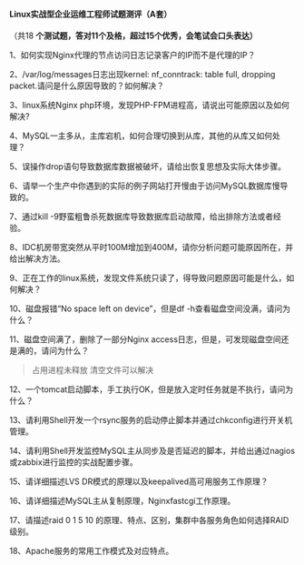 #### Linux实战型企业运维工程师试题测评（A套）

（共18 **个测试题，答对11****个及格，超过15****个优秀，会笔试会口头表达）**

1、如何实现Nginx代理的节点访问日志记录客户的IP而不是代理的IP？

2、/var/log/messages日志出现kernel: nf_conntrack: table full, dropping packet.请问是什么原因导致的？如何解决？

3、linux系统Nginx php环境，发现PHP-FPM进程高，请说出可能原因以及如何解决?

4、MySQL一主多从，主库宕机，如何合理切换到从库，其他的从库又如何处理？

5、误操作drop语句导致数据库数据被破坏，请给出恢复思想及实际大体步骤。

6、请举一个生产中你遇到的实际的例子网站打开慢由于访问MySQL数据库慢导致的。

7、通过kill -9野蛮粗鲁杀死数据库导致数据库启动故障，给出排除方法或者经验。

8、IDC机房带宽突然从平时100M增加到400M，请你分析问题可能原因所在，并给出解决方法。

9、正在工作的linux系统，发现文件系统只读了，得导致问题原因可能是什么，如何解决？

10、磁盘报错“No space left on device”，但是df -h查看磁盘空间没满，请问为什么？

11、磁盘空间满了，删除了一部分Nginx access日志，但是，可发现磁盘空间还是满的，请问为什么？
 > 占用进程未释放 清空文件可以解决

12、一个tomcat启动脚本，手工执行OK，但是放入定时任务就是不执行，请问为什么？

13、请利用Shell开发一个rsync服务的启动停止脚本并通过chkconfig进行开关机管理。

14、请利用Shell开发监控MySQL主从同步及是否延迟的脚本，并给出通过nagios或zabbix进行监控的实战配置步骤。

15、请详细描述LVS DR模式的原理以及keepalived高可用服务工作原理？

16、请详细描述MySQL主从复制原理，Nginxfastcgi工作原理。

17、请描述raid 0 1 5 10 的原理、特点、区别，集群中各服务角色如何选择RAID级别。

18、Apache服务的常用工作模式及对应特点。

